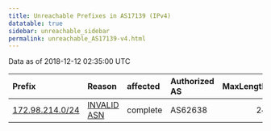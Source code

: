 ```yaml
---
title: Unreachable Prefixes in AS17139 (IPv4)
datatable: true
sidebar: unreachable_sidebar
permalink: unreachable_AS17139-v4.html
---
```


Data as of 2018-12-12 02:35:00 UTC


<div class="datatable-begin"></div>

| Prefix                                                   | Reason                                                                                                 | affected   | Authorized AS   |   MaxLength | Anchor                           |   unreachable /24s |
|:---------------------------------------------------------|:-------------------------------------------------------------------------------------------------------|:-----------|:----------------|------------:|:---------------------------------|-------------------:|
| [172.98.214.0/24](https://stat.ripe.net/172.98.214.0/24) | [INVALID ASN](https://rpki-validator.ripe.net/announcement-preview?asn=AS17139&prefix=172.98.214.0/24) | complete   | AS62638         |          24 | [ARIN](unreachable_ARIN-v4.html) |                  1 |

<div class="datatable-end"></div>